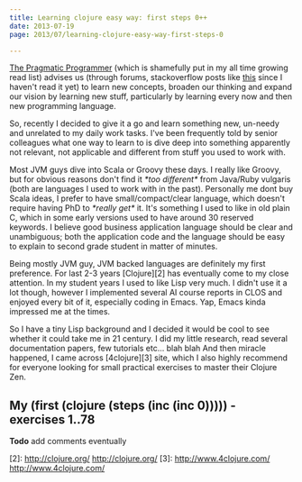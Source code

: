 ```yaml
---
title: Learning clojure easy way: first steps 0++
date: 2013-07-19
page: 2013/07/learning-clojure-easy-way-first-steps-0

---
```


[The Pragmatic Programmer][1] (which is shamefully put in my all time growing read list) advises us
(through forums, stackoverflow posts like [this](http://programmers.stackexchange.com/questions/1719/if-one-is-to-learn-a-new-programming-language-each-year-what-should-the-list-be) since I haven't read it yet)
to learn new concepts, broaden our thinking and expand our vision by learning new stuff, particularly by
learning every now and then new programming language.


So, recently I decided to give it a go and learn something new, un-needy and unrelated to my daily work tasks. I've
been frequently told by senior colleagues what one way to learn to is dive deep into something apparently not
relevant, not applicable and different from stuff you used to work with.

Most JVM guys dive into Scala or Groovy these days. I really like Groovy, but for obvious reasons don't find
it *\*too different\** from Java/Ruby vulgaris (both are languages I used to work with in the past). Personally me dont
buy Scala ideas, I prefer to have small/compact/clear language, which doesn't require having PhD to *\*really get\** it.
It's something I used to like in old plain C, which in some early versions used to have around 30 reserved keywords.
I believe good business application language should be clear and unambiguous; both the application code and the language
should be easy to explain to second grade student in matter of minutes.

Being mostly JVM guy, JVM backed languages are definitely my first preference. For last 2-3 years [Clojure][2] has
eventually come to my close attention. In my student years I used to like Lisp very much. I didn't use it a lot though,
however I implemented several AI course reports in CLOS and enjoyed every bit of it, especially coding in Emacs. Yap,
Emacs kinda impressed me at the times.

So I have a tiny Lisp background and I decided it would be cool to see whether it could take me in 21 century. I did my
little research, read several documentation papers, few tutorials etc... blah blah And then miracle happened, I came
across [4clojure][3] site, which I also highly recommend for everyone looking for small practical exercises to master
their Clojure Zen.

## My (first (clojure (steps (inc (inc 0))))) - exercises 1..78

**Todo** add comments eventually

<script src="https://gist.github.com/leonardinius/6041689.js"></script>

<!-- Link definition -->

[1]: <http://en.wikipedia.org/wiki/The_Pragmatic_Programmer> "The Pragmatic Programmer"
[2]: <http://clojure.org/> http://clojure.org/
[3]: <http://www.4clojure.com/> http://www.4clojure.com/
